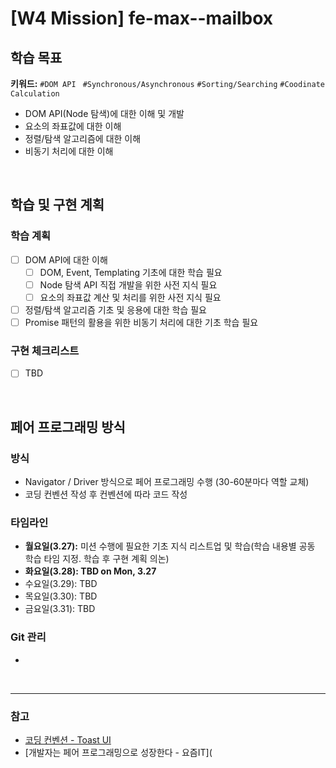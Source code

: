# [W4 Mission] fe-max--mailbox

## 학습 목표

**키워드:** `#DOM API` ` #Synchronous/Asynchronous` `#Sorting/Searching` `#Coodinate Calculation`

- DOM API(Node 탐색)에 대한 이해 및 개발
- 요소의 좌표값에 대한 이해
- 정렬/탐색 알고리즘에 대한 이해
- 비동기 처리에 대한 이해

<br>

## 학습 및 구현 계획

### 학습 계획 

- [ ] DOM API에 대한 이해
  - [ ] DOM, Event, Templating 기초에 대한 학습 필요
  - [ ] Node 탐색 API 직접 개발을 위한 사전 지식 필요
  - [ ] 요소의 좌표값 계산 및 처리를 위한 사전 지식 필요
- [ ] 정렬/탐색 알고리즘 기초 및 응용에 대한 학습 필요
- [ ] Promise 패턴의 활용을 위한 비동기 처리에 대한 기초 학습 필요

### 구현 체크리스트

- [ ] TBD

<br>

## 페어 프로그래밍 방식

### 방식

- Navigator / Driver 방식으로 페어 프로그래밍 수행 (30-60분마다 역할 교체)
- 코딩 컨벤션 작성 후 컨벤션에 따라 코드 작성

### 타임라인

- **월요일(3.27):** 미션 수행에 필요한 기초 지식 리스트업 및 학습(학습 내용별 공동 학습 타임 지정. 학습 후 구현 계획 의논)
- **화요일(3.28): TBD on Mon, 3.27**
- 수요일(3.29): TBD
- 목요일(3.30): TBD
- 금요일(3.31): TBD

### Git 관리

- 

<br>

***

### 참고

- [코딩 컨벤션 - Toast UI](https://ui.toast.com/fe-guide/ko_CODING-CONVENTION)
- [개발자는 페어 프로그래밍으로 성장한다 - 요즘IT](
